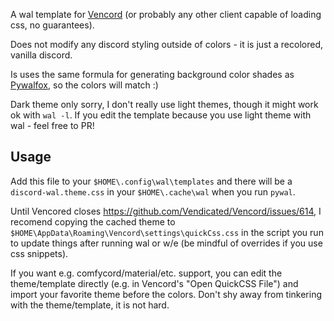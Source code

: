 A wal template for [Vencord](https://github.com/Vendicated/Vencord) (or probably any other client capable of loading css, no guarantees).

Does not modify any discord styling outside of colors - it is just a recolored, vanilla discord.

Is uses the same formula for generating background color shades as [Pywalfox](https://github.com/Frewacom/pywalfox/tree/master), so the colors will match :)

Dark theme only sorry, I don't really use light themes, though it might work ok with `wal -l`. If you edit the template because you use light theme with wal - feel free to PR!

## Usage

Add this file to your `$HOME\.config\wal\templates` and there will be a `discord-wal.theme.css` in your `$HOME\.cache\wal` when you run `pywal`.

Until Vencored closes https://github.com/Vendicated/Vencord/issues/614, I recomend copying the cached theme to `$HOME\AppData\Roaming\Vencord\settings\quickCss.css` in the script you run to update things after running wal or w/e (be mindful of overrides if you use css snippets).

If you want e.g. comfycord/material/etc. support, you can edit the theme/template directly (e.g. in Vencord's "Open QuickCSS File") and import your favorite theme before the colors. Don't shy away from tinkering with the theme/template, it is not hard.
